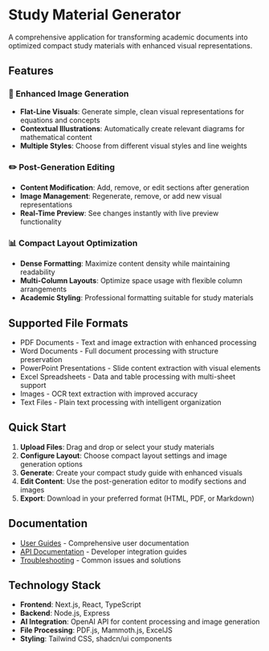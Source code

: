 # Study Material Generator

A comprehensive application for transforming academic documents into optimized compact study materials with enhanced visual representations.

## Features

### 🎨 Enhanced Image Generation
- **Flat-Line Visuals**: Generate simple, clean visual representations for equations and concepts
- **Contextual Illustrations**: Automatically create relevant diagrams for mathematical content
- **Multiple Styles**: Choose from different visual styles and line weights

### ✏️ Post-Generation Editing
- **Content Modification**: Add, remove, or edit sections after generation
- **Image Management**: Regenerate, remove, or add new visual representations
- **Real-Time Preview**: See changes instantly with live preview functionality

### 📊 Compact Layout Optimization
- **Dense Formatting**: Maximize content density while maintaining readability
- **Multi-Column Layouts**: Optimize space usage with flexible column arrangements
- **Academic Styling**: Professional formatting suitable for study materials

## Supported File Formats

- PDF Documents - Text and image extraction with enhanced processing
- Word Documents - Full document processing with structure preservation
- PowerPoint Presentations - Slide content extraction with visual elements
- Excel Spreadsheets - Data and table processing with multi-sheet support
- Images - OCR text extraction with improved accuracy
- Text Files - Plain text processing with intelligent organization

## Quick Start

1. **Upload Files**: Drag and drop or select your study materials
2. **Configure Layout**: Choose compact layout settings and image generation options
3. **Generate**: Create your compact study guide with enhanced visuals
4. **Edit Content**: Use the post-generation editor to modify sections and images
5. **Export**: Download in your preferred format (HTML, PDF, or Markdown)

## Documentation

- [User Guides](./docs/user-guides/README.md) - Comprehensive user documentation
- [API Documentation](./docs/api/README.md) - Developer integration guides
- [Troubleshooting](./docs/user-guides/troubleshooting.md) - Common issues and solutions

## Technology Stack

- **Frontend**: Next.js, React, TypeScript
- **Backend**: Node.js, Express
- **AI Integration**: OpenAI API for content processing and image generation
- **File Processing**: PDF.js, Mammoth.js, ExcelJS
- **Styling**: Tailwind CSS, shadcn/ui components